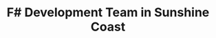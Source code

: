 ---
title: F# Development Team in Sunshine Coast
permalink: /landings/locations/sunshine-coast/developer/f-
technology: F#
location: Sunshine Coast
---